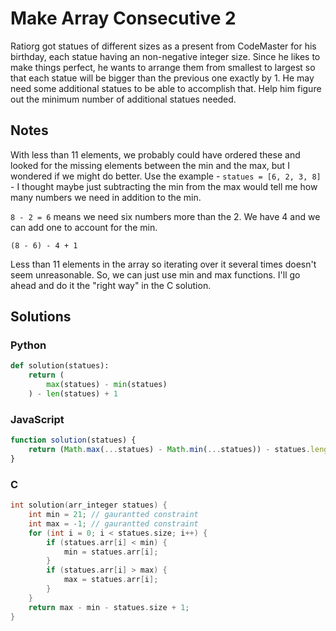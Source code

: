 # Make Array Consecutive 2
Ratiorg got statues of different sizes as a present from CodeMaster for his birthday, each statue having an non-negative integer size. Since he likes to make things perfect, he wants to arrange them from smallest to largest so that each statue will be bigger than the previous one exactly by 1. He may need some additional statues to be able to accomplish that. Help him figure out the minimum number of additional statues needed.

## Notes
With less than 11 elements, we probably could have ordered these and looked for the missing elements between the min and the max, but I wondered if we might do better. Use the example - `statues = [6, 2, 3, 8]` - I thought maybe just subtracting the min from the max would tell me how many numbers we need in addition to the min.

`8 - 2 = 6` means we need six numbers more than the 2. We have 4 and we can add one to account for the min.

`(8 - 6) - 4 + 1`

Less than 11 elements in the array so iterating over it several times doesn't seem unreasonable. So, we can just use min and max functions. I'll go ahead and do it the "right way" in the C solution.

## Solutions

### Python
```python
def solution(statues):
    return (
        max(statues) - min(statues)
    ) - len(statues) + 1
```

### JavaScript
```javascript
function solution(statues) {
    return (Math.max(...statues) - Math.min(...statues)) - statues.length + 1;
}
```

### C
```c
int solution(arr_integer statues) {
    int min = 21; // gaurantted constraint
    int max = -1; // gaurantted constraint
    for (int i = 0; i < statues.size; i++) {
        if (statues.arr[i] < min) {
            min = statues.arr[i];
        }
        if (statues.arr[i] > max) {
            max = statues.arr[i];
        }
    }
    return max - min - statues.size + 1;
}
```